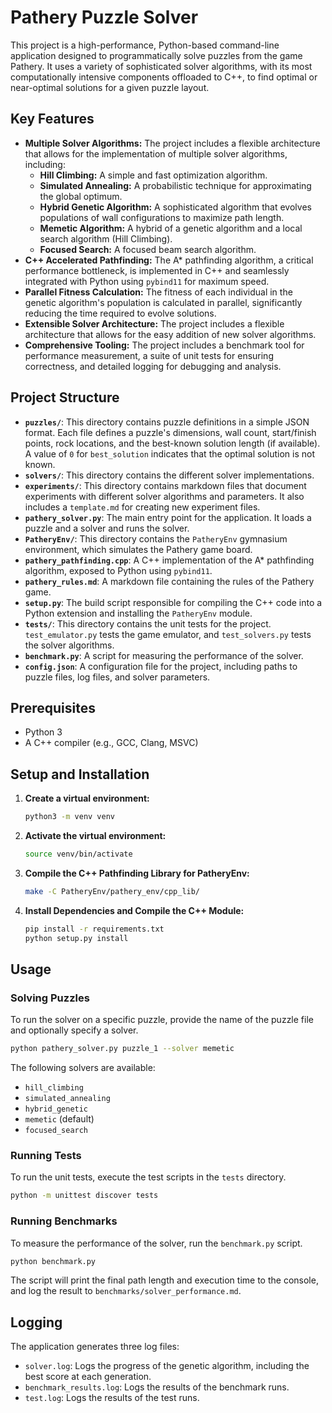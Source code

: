 # Pathery Puzzle Solver

This project is a high-performance, Python-based command-line application designed to programmatically solve puzzles from the game Pathery. It uses a variety of sophisticated solver algorithms, with its most computationally intensive components offloaded to C++, to find optimal or near-optimal solutions for a given puzzle layout.

## Key Features

*   **Multiple Solver Algorithms:** The project includes a flexible architecture that allows for the implementation of multiple solver algorithms, including:
    *   **Hill Climbing:** A simple and fast optimization algorithm.
    *   **Simulated Annealing:** A probabilistic technique for approximating the global optimum.
    *   **Hybrid Genetic Algorithm:** A sophisticated algorithm that evolves populations of wall configurations to maximize path length.
    *   **Memetic Algorithm:** A hybrid of a genetic algorithm and a local search algorithm (Hill Climbing).
    *   **Focused Search:** A focused beam search algorithm.
*   **C++ Accelerated Pathfinding:** The A* pathfinding algorithm, a critical performance bottleneck, is implemented in C++ and seamlessly integrated with Python using `pybind11` for maximum speed.
*   **Parallel Fitness Calculation:** The fitness of each individual in the genetic algorithm's population is calculated in parallel, significantly reducing the time required to evolve solutions.
*   **Extensible Solver Architecture:** The project includes a flexible architecture that allows for the easy addition of new solver algorithms.
*   **Comprehensive Tooling:** The project includes a benchmark tool for performance measurement, a suite of unit tests for ensuring correctness, and detailed logging for debugging and analysis.

## Project Structure

*   **`puzzles/`**: This directory contains puzzle definitions in a simple JSON format. Each file defines a puzzle's dimensions, wall count, start/finish points, rock locations, and the best-known solution length (if available). A value of `0` for `best_solution` indicates that the optimal solution is not known.
*   **`solvers/`**: This directory contains the different solver implementations.
*   **`experiments/`**: This directory contains markdown files that document experiments with different solver algorithms and parameters. It also includes a `template.md` for creating new experiment files.
*   **`pathery_solver.py`**: The main entry point for the application. It loads a puzzle and a solver and runs the solver.
*   **`PatheryEnv/`**: This directory contains the `PatheryEnv` gymnasium environment, which simulates the Pathery game board.
*   **`pathery_pathfinding.cpp`**: A C++ implementation of the A* pathfinding algorithm, exposed to Python using `pybind11`.
*   **`pathery_rules.md`**: A markdown file containing the rules of the Pathery game.
*   **`setup.py`**: The build script responsible for compiling the C++ code into a Python extension and installing the `PatheryEnv` module.
*   **`tests/`**: This directory contains the unit tests for the project. `test_emulator.py` tests the game emulator, and `test_solvers.py` tests the solver algorithms.
*   **`benchmark.py`**: A script for measuring the performance of the solver.
*   **`config.json`**: A configuration file for the project, including paths to puzzle files, log files, and solver parameters.

## Prerequisites

*   Python 3
*   A C++ compiler (e.g., GCC, Clang, MSVC)

## Setup and Installation

1.  **Create a virtual environment:**
    ```bash
    python3 -m venv venv
    ```
2.  **Activate the virtual environment:**
    ```bash
    source venv/bin/activate
    ```
3.  **Compile the C++ Pathfinding Library for PatheryEnv:**
    ```bash
    make -C PatheryEnv/pathery_env/cpp_lib/
    ```
4.  **Install Dependencies and Compile the C++ Module:**
    ```bash
    pip install -r requirements.txt
    python setup.py install
    ```

## Usage

### Solving Puzzles

To run the solver on a specific puzzle, provide the name of the puzzle file and optionally specify a solver.

```bash
python pathery_solver.py puzzle_1 --solver memetic
```

The following solvers are available:
*   `hill_climbing`
*   `simulated_annealing`
*   `hybrid_genetic`
*   `memetic` (default)
*   `focused_search`

### Running Tests

To run the unit tests, execute the test scripts in the `tests` directory.

```bash
python -m unittest discover tests
```

### Running Benchmarks

To measure the performance of the solver, run the `benchmark.py` script.

```bash
python benchmark.py
```
The script will print the final path length and execution time to the console, and log the result to `benchmarks/solver_performance.md`.

## Logging

The application generates three log files:
*   `solver.log`: Logs the progress of the genetic algorithm, including the best score at each generation.
*   `benchmark_results.log`: Logs the results of the benchmark runs.
*   `test.log`: Logs the results of the test runs.
